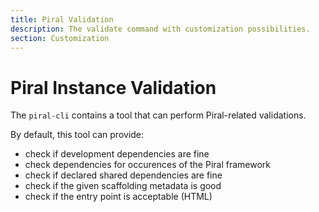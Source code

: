 ```yaml
---
title: Piral Validation
description: The validate command with customization possibilities.
section: Customization
---
```


# Piral Instance Validation

The `piral-cli` contains a tool that can perform Piral-related validations.

By default, this tool can provide:

- check if development dependencies are fine
- check dependencies for occurences of the Piral framework
- check if declared shared dependencies are fine
- check if the given scaffolding metadata is good
- check if the entry point is acceptable (HTML)
